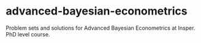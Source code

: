 # advanced-bayesian-econometrics
Problem sets and solutions for Advanced Bayesian Econometrics at Insper. PhD level course.
